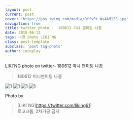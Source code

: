 ```yaml
---
layout: post
current: post
cover: 'https://pbs.twimg.com/media/DffvPr_WsAAM12S.jpg'
navigation: true
title: twitter photo -  180612 미니 팬미팅 나경
date: 2018-06-12
tags: 나경 photo LIKI`NG
class: post-template
subclass: 'post tag-photo'
author: imreplay
---
```



 
LIKI`NG photo on twitter- 180612 미니 팬미팅 나경

> 180612 미니팬미팅 나경

![1](https://pbs.twimg.com/media/DffvPr_WsAAM12S.jpg)
![1](https://pbs.twimg.com/media/DffvRamUYAAczyl.jpg)
![1](https://pbs.twimg.com/media/DffvSd0UwAAs_O0.jpg)
![1](https://pbs.twimg.com/media/DffvUyOW4AIQpjn.jpg)

Photo by
> [LIKI`NG]https://twitter.com/liking61)  
로고크롭, 2차가공 금지

